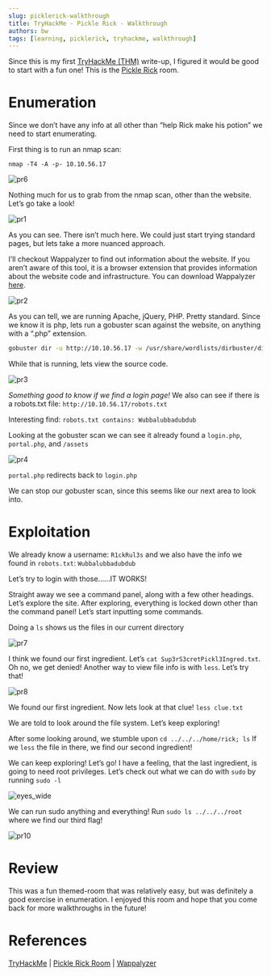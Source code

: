 ```yaml
---
slug: picklerick-walkthrough
title: TryHackMe - Pickle Rick - Walkthrough
authors: bw
tags: [learning, picklerick, tryhackme, walkthrough]
---
```


Since this is my first [TryHackMe (THM)][thm] write-up, I figured it would be good to start with a fun one! This is the [Pickle Rick][picklerick] room.

# Enumeration
Since we don’t have any info at all other than “help Rick make his potion” we need to start enumerating.

First thing is to run an nmap scan:

`nmap -T4 -A -p- 10.10.56.17`

![pr6](/src/img/thm/picklerick/pr6.png)

Nothing much for us to grab from the nmap scan, other than the website. Let’s go take a look!

![pr1](/src/img/thm/picklerick/pr1.webp)

As you can see. There isn’t much here. We could just start trying standard pages, but lets take a more nuanced approach.

I’ll checkout Wappalyzer to find out information about the website. If you aren’t aware of this tool, it is a browser extension that provides information about the website code and infrastructure. You can download Wappalyzer [here][wappalyzer].

![pr2](/src/img/thm/picklerick/pr2.png)

As you can tell, we are running Apache, jQuery, PHP. Pretty standard. Since we know it is php, lets run a gobuster scan against the website, on anything with a “.php” extension.

```bash
gobuster dir -u http://10.10.56.17 -w /usr/share/wordlists/dirbuster/directory-list-2.3-small.txt -x php
```

While that is running, lets view the source code.

![pr3](/src/img/thm/picklerick/pr3.png)

*Something good to know if we find a login page!*
We also can see if there is a robots.txt file: `http://10.10.56.17/robots.txt`

Interesting find: `robots.txt contains: Wubbalubbadubdub`

Looking at the gobuster scan we can see it already found a `login.php`, `portal.php`, and `/assets`

![pr4](/src/img/thm/picklerick/pr4.png)

`portal.php` redirects back to `login.php`

We can stop our gobuster scan, since this seems like our next area to look into.

# Exploitation
We already know a username: `R1ckRul3s` and we also have the info we found in `robots.txt`: `Wubbalubbadubdub`

Let’s try to login with those……IT WORKS!

Straight away we see a command panel, along with a few other headings. Let’s explore the site. After exploring, everything is locked down other than the command panel! Let’s start inputting some commands.

Doing a `ls` shows us the files in our current directory

![pr7](/src/img/thm/picklerick/pr7.png)

I think we found our first ingredient. Let’s `cat Sup3rS3cretPickl3Ingred.txt`. Oh no, we get denied! Another way to view file info is with `less`. Let’s try that!

![pr8](/src/img/thm/picklerick/pr8.png)

We found our first ingredient. Now lets look at that clue! `less clue.txt`

We are told to look around the file system. Let’s keep exploring!

After some looking around, we stumble upon `cd ../../../home/rick; ls` If we `less` the file in there, we find our second ingredient!


We can keep exploring! Let’s go! I have a feeling, that the last ingredient, is going to need root privileges. Let’s check out what we can do with `sudo` by running `sudo -l`

![eyes_wide](/src/img/thm/picklerick/eyes_wide.gif)

We can run sudo anything and everything! Run `sudo ls ../../../root` where we find our third flag!

![pr10](/src/img/thm/picklerick/pr10.png)

# Review
This was a fun themed-room that was relatively easy, but was definitely a good exercise in enumeration. I enjoyed this room and hope that you come back for more walkthroughs in the future!

# References
[TryHackMe][thm] | [Pickle Rick Room][picklerick] | [Wappalyzer][wappalyzer]

[thm]: https://tryhackme.com
[picklerick]: https://tryhackme.com/r/room/picklerick
[wappalyzer]: https://www.wappalyzer.com/apps/
